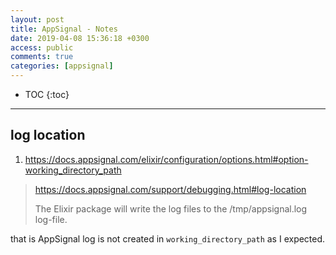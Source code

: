 ```yaml
---
layout: post
title: AppSignal - Notes
date: 2019-04-08 15:36:18 +0300
access: public
comments: true
categories: [appsignal]
---
```


<!-- more -->

* TOC
{:toc}
<hr>

log location
------------

1. <https://docs.appsignal.com/elixir/configuration/options.html#option-working_directory_path>

> <https://docs.appsignal.com/support/debugging.html#log-location>
>
> The Elixir package will write the log files to the /tmp/appsignal.log
> log-file.

that is AppSignal log is not created in `working_directory_path` as I expected.
